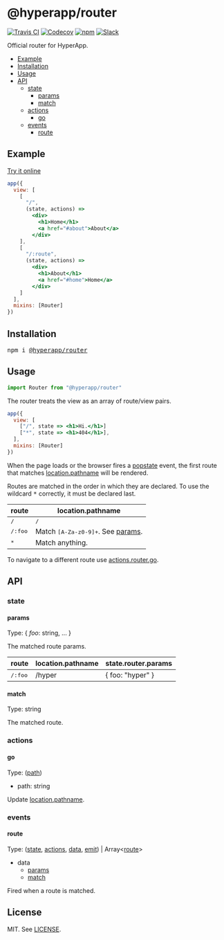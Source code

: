 # @hyperapp/router
[![Travis CI](https://img.shields.io/travis/hyperapp/router/master.svg)](https://travis-ci.org/hyperapp/router)
[![Codecov](https://img.shields.io/codecov/c/github/hyperapp/router/master.svg)](https://codecov.io/gh/hyperapp/router)
[![npm](https://img.shields.io/npm/v/hyperapp.svg?colorB=09e5f9)](https://www.npmjs.org/package/hyperapp)
[![Slack](https://hyperappjs.herokuapp.com/badge.svg)](https://hyperappjs.herokuapp.com "Join us")

Official router for HyperApp.

- [Example](#example)
- [Installation](#installation)
- [Usage](#usage)
- [API](#api)
    - [state](#state)
        - [params](#params)
        - [match](#match)
    - [actions](#actions)
        - [go](#go)
    - [events](#events)
        - [route](#route)

## Example

[Try it online](https://hyperapp-router-example.glitch.me/)

```jsx
app({
  view: [
    [
      "/",
      (state, actions) =>
        <div>
          <h1>Home</h1>
          <a href="#about">About</a>
        </div>
    ],
    [
      "/:route",
      (state, actions) =>
        <div>
          <h1>About</h1>
          <a href="#home">Home</a>
        </div>
    ]
  ],
  mixins: [Router]
})
```

## Installation

<pre>
npm i <a href="https://www.npmjs.com/package/@hyperapp/router">@hyperapp/router</a>
</pre>

## Usage

```jsx
import Router from "@hyperapp/router"
```

The router treats the view as an array of route/view pairs.

```jsx
app({
  view: [
    ["/", state => <h1>Hi.</h1>]
    ["*", state => <h1>404</h1>],
  ],
  mixins: [Router]
})
```

When the page loads or the browser fires a [popstate](https://developer.mozilla.org/en-US/docs/Web/Events/popstate) event, the first route that matches [location.pathname](https://developer.mozilla.org/en-US/docs/Web/API/Location) will be rendered.

Routes are matched in the order in which they are declared. To use the wildcard <samp>*</samp> correctly, it must be declared last.

|route                    | location.pathname    |
|-------------------------|-----------------------------------|
| <samp>/</samp>          | <samp>/</samp>
| <samp>/:foo</samp>      | Match <samp>[A-Za-z0-9]+</samp>. See [params](#params).
| <samp>*</samp>          | Match anything.

To navigate to a different route use [actions.router.go](#go).

## API

### state
#### params

Type: { <i>foo</i>: string, ... }

The matched route params.

|route                 |location.pathname    |state.router.params  |
|----------------------|---------------------|---------------------|
|<samp>/:foo</samp>    |/hyper               | { foo: "hyper" }    |

#### match

Type: string

The matched route.

### actions
#### go

Type: ([path](#router_go_path))
* path: string

Update [location.pathname](https://developer.mozilla.org/en-US/docs/Web/API/Location).

### events
#### route

Type: ([state](/docs/api.md#state), [actions](/docs/api.md#actions), [data](#events-data), [emit](/docs/api.md#emit)) | Array\<[route](#route)\>

* <a name="events-data"></a>data
  * [params](#params)
  * [match](#match)

Fired when a route is matched.

## License

MIT. See [LICENSE](LICENSE.md).

